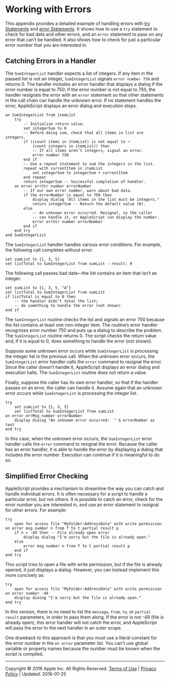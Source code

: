 <a id="//apple_ref/doc/uid/TP40000983-CH221-SW1"></a>

# Working with Errors

<a id="//apple_ref/doc/uid/TP40000983-CH221-DontLinkElementID_915"></a><a id="//apple_ref/doc/uid/TP40000983-CH221-DontLinkElementID_916"></a>This appendix provides a detailed example of handling errors with [try Statements](ASLR_control_statements.md#//apple_ref/doc/uid/TP40000983-CH6g-128973) and [error Statements](ASLR_control_statements.md#//apple_ref/doc/uid/TP40000983-CH6g-129657). It shows how to use a `try` statement to check for bad data and other errors, and an `error` statement to pass on any error that can’t be handled. It also shows how to check for just a particular error number that you are interested in.

<a id="//apple_ref/doc/uid/TP40000983-CH221-SW2"></a>

## Catching Errors in a Handler

The `SumIntegerList` handler expects a list of integers. If any item in the passed list is not an integer, `SumIntegerList` signals `error number 750` and returns 0. The handler includes an error handler that displays a dialog if the error number is equal to 750; if the error number is not equal to 750, the handler resignals the error with an `error` statement so that other statements in the call chain can handle the unknown error. <a id="//apple_ref/doc/uid/TP40000983-CH221-DontLinkElementID_917"></a>If no statement handles the error, AppleScript displays an error dialog and execution stops.

```
on SumIntegerList from itemList
    try
        -- Initialize return value.
        set integerSum to 0
        -- Before doing sum, check that all items in list are integers.
        if ((count items in itemList) is not equal to ¬
            (count integers in itemList)) then
            -- If all items aren’t integers, signal an error.
            error number 750
        end if
        -- Use a repeat statement to sum the integers in the list.
        repeat with currentItem in itemList
            set integerSum to integerSum + currentItem
        end repeat
        return integerSum -- Successful completion of handler.
    on error errStr number errorNumber
        -- If our own error number, warn about bad data.
        if the errorNumber is equal to 750 then
            display dialog "All items in the list must be integers."
            return integerSum -- Return the default value (0).
        else
            -- An unknown error occurred. Resignal, so the caller
            -- can handle it, or AppleScript can display the number.
            error errStr number errorNumber
        end if
    end try
end SumIntegerList
```

The `SumIntegerList` handler handles various error conditions. For example, the following call completes without error:

```
set sumList to {1, 3, 5}
set listTotal to SumIntegerList from sumList --result: 9
```

The following call passes bad data—the list contains an item that isn’t an integer:

```
set sumList to {1, 3, 5, "A"}
set listTotal to SumIntegerList from sumList
if listTotal is equal to 0 then
    -- the handler didn’t total the list;
    -- do something to handle the error (not shown)
end if
```

The `SumIntegerList` routine checks the list and signals an error 750 because the list contains at least one non-integer item. The routine’s error handler recognizes error number 750 and puts up a dialog to describe the problem. The `SumIntegerList` routine returns 0. The script checks the return value and, if it is equal to 0, does something to handle the error (not shown).

Suppose some unknown error occurs while `SumIntegerList` is processing the integer list in the previous call. When the unknown error occurs, the `SumIntegerList` error handler calls the `error` command to resignal the error. Since the caller doesn’t handle it, AppleScript displays an error dialog and execution halts. The `SumIntegerList` routine does not return a value.

Finally, suppose the caller has its own error handler, so that if the handler passes on an error, the caller can handle it. Assume again that an unknown error occurs while `SumIntegerList` is processing the integer list.

```
try
    set sumList to {1, 3, 5}
    set listTotal to SumIntegerList from sumList
on error errMsg number errorNumber
    display dialog "An unknown error occurred:  " & errorNumber as text
end try
```

In this case, when the unknown error occurs, the `SumIntegerList` error handler calls the `error` command to resignal the error. Because the caller has an error handler, it is able to handle the error by displaying a dialog that includes the error number. Execution can continue if it is meaningful to do so.

<a id="//apple_ref/doc/uid/TP40000983-CH221-SW3"></a>

## Simplified Error Checking

AppleScript provides a mechanism to streamline the way you can catch and handle individual errors. It is often necessary for a script to handle a particular error, but not others. It is possible to catch an error, check for the error number you are interested in, and use an error statement to resignal for other errors. For example:

```
try
    open for access file "MyFolder:AddressData" with write permission
on error msg number n from f to t partial result p
    if n = -49 then -- File already open error
        display dialog "I'm sorry but the file is already open."
    else
        error msg number n from f to t partial result p
    end if
end try
```

This script tries to open a file with write permission, but if the file is already opened, it just displays a dialog. However, you can instead implement this more concisely as:

```
try
    open for access file "MyFolder:AddressData" with write permission
on error number -49
    display dialog "I'm sorry but the file is already open."
end try
```

In this version, there is no need to list the `message`, `from`, `to`, or `partial result` parameters, in order to pass them along. If the error is not -49 (file <name> is already open), this error handler will not catch the error, and AppleScript will pass the error to the next handler in an outer scope.

One drawback to this approach is that you must use a literal constant for the error number in the `on error` parameter list. You can't use global variable or property names because the number must be known when the script is compiled.<a id="//apple_ref/doc/uid/TP40000983-CH221-DontLinkElementID_918"></a>

  

---

Copyright © 2016 Apple Inc. All Rights Reserved. [Terms of Use](http://www.apple.com/legal/internet-services/terms/site.html) | [Privacy Policy](http://www.apple.com/privacy/) | Updated: 2016-01-25
